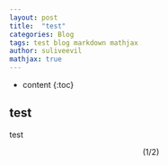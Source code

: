 ```yaml
---
layout: post
title:  "test"
categories: Blog
tags: test blog markdown mathjax
author: suliveevil
mathjax: true
---
```


* content
{:toc}
## test

test

$$(1/2)$$

